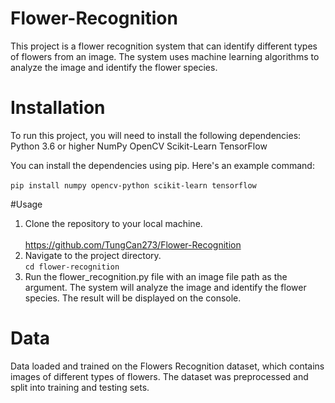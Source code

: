 # Flower-Recognition
This project is a flower recognition system that can identify different types of flowers from an image. The system uses machine learning algorithms to analyze the image and identify the flower species.

# Installation
To run this project, you will need to install the following dependencies:
Python 3.6 or higher
NumPy
OpenCV
Scikit-Learn
TensorFlow

You can install the dependencies using pip. Here's an example command:</br>  
`pip install numpy opencv-python scikit-learn tensorflow`

#Usage
1. Clone the repository to your local machine.</br>  
https://github.com/TungCan273/Flower-Recognition
2. Navigate to the project directory.  
`cd flower-recognition`
3. Run the flower_recognition.py file with an image file path as the argument.
The system will analyze the image and identify the flower species. The result will be displayed on the console.
# Data
Data loaded and trained on the Flowers Recognition dataset, which contains images of different types of flowers. The dataset was preprocessed and split into training and testing sets.